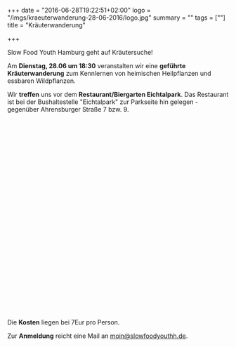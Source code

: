 +++
date = "2016-06-28T19:22:51+02:00"
logo = "/imgs/kraeuterwanderung-28-06-2016/logo.jpg"
summary = ""
tags = [""]
title = "Kräuterwanderung"

+++

Slow Food Youth Hamburg geht auf Kräutersuche!

Am **Dienstag, 28.06 um 18:30** veranstalten wir eine **geführte Kräuterwanderung** zum Kennlernen von heimischen Heilpflanzen und essbaren Wildpflanzen.

Wir **treffen** uns vor dem **Restaurant/Biergarten Eichtalpark**. Das Restaurant ist bei der Bushaltestelle "Eichtalpark" zur Parkseite hin gelegen - gegenüber Ahrensburger Straße 7 bzw. 9.

<script src='https://maps.googleapis.com/maps/api/js?v=3.exp'></script><div style='overflow:hidden;height:440px;width:808px;'><div id='gmap_canvas' style='height:440px;width:808px;'></div><div><small><a href="http://embedgooglemaps.com">									embed google maps							</a></small></div><div><small><a href="https://privacypolicygenerator.info">privacy policy generator</a></small></div><style>#gmap_canvas img{max-width:none!important;background:none!important}</style></div><script type='text/javascript'>function init_map(){var myOptions = {zoom:17,center:new google.maps.LatLng(53.57835,10.088489999999979),mapTypeId: google.maps.MapTypeId.ROADMAP};map = new google.maps.Map(document.getElementById('gmap_canvas'), myOptions);marker = new google.maps.Marker({map: map,position: new google.maps.LatLng(53.57835,10.088489999999979)});infowindow = new google.maps.InfoWindow({content:'<strong>Kräuterwanderung Treffen</strong><br>Zum Eichtalpark, Ahrensburger Str. 14, 22041 Hamburg<br>'});google.maps.event.addListener(marker, 'click', function(){infowindow.open(map,marker);});infowindow.open(map,marker);}google.maps.event.addDomListener(window, 'load', init_map);</script>

Die **Kosten** liegen bei 7Eur pro Person.

Zur **Anmeldung** reicht eine Mail an [moin@slowfoodyouthh.de](mailto:moin@slowfoodyouthh.de).
